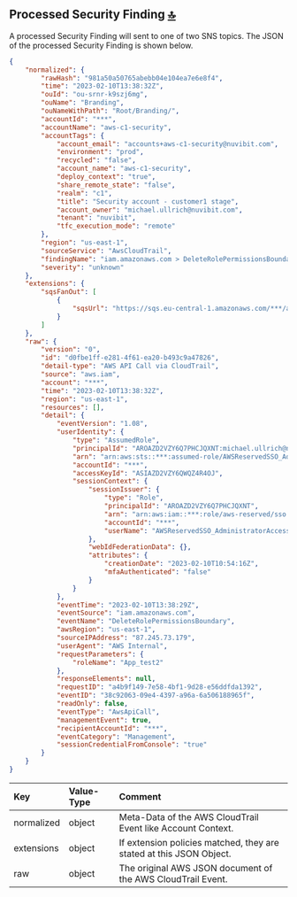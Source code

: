 ## Processed Security Finding <a id="processed_security_finding"></a> [🔝](#top)

A processed Security Finding will sent to one of two SNS topics.
The JSON of the processed Security Finding is shown below.

```json {linenos=table,hl_lines=[],linenostart=50}
{
    "normalized": {
        "rawHash": "981a50a50765abebb04e104ea7e6e8f4",
        "time": "2023-02-10T13:38:32Z",
        "ouId": "ou-srnr-k9szj6mg",
        "ouName": "Branding",
        "ouNameWithPath": "Root/Branding/",
        "accountId": "***",
        "accountName": "aws-c1-security",
        "accountTags": {
            "account_email": "accounts+aws-c1-security@nuvibit.com",
            "environment": "prod",
            "recycled": "false",
            "account_name": "aws-c1-security",
            "deploy_context": "true",
            "share_remote_state": "false",
            "realm": "c1",
            "title": "Security account - customer1 stage",
            "account_owner": "michael.ullrich@nuvibit.com",
            "tenant": "nuvibit",
            "tfc_execution_mode": "remote"
        },
        "region": "us-east-1",
        "sourceService": "AwsCloudTrail",
        "findingName": "iam.amazonaws.com > DeleteRolePermissionsBoundary",
        "severity": "unknown"
    },
    "extensions": {
        "sqsFanOut": [
            {
                "sqsUrl": "https://sqs.eu-central-1.amazonaws.com/***/ar-attach-permission-boundary-policy-trigger"
            }
        ]
    },
    "raw": {
        "version": "0",
        "id": "d0fbe1ff-e281-4f61-ea20-b493c9a47826",
        "detail-type": "AWS API Call via CloudTrail",
        "source": "aws.iam",
        "account": "***",
        "time": "2023-02-10T13:38:32Z",
        "region": "us-east-1",
        "resources": [],
        "detail": {
            "eventVersion": "1.08",
            "userIdentity": {
                "type": "AssumedRole",
                "principalId": "AROAZD2VZY6Q7PHCJQXNT:michael.ullrich@nuvibit.com",
                "arn": "arn:aws:sts::***:assumed-role/AWSReservedSSO_AdministratorAccess_33d40419b45cd0b4/michael.ullrich@nuvibit.com",
                "accountId": "***",
                "accessKeyId": "ASIAZD2VZY6QWQZ4R4OJ",
                "sessionContext": {
                    "sessionIssuer": {
                        "type": "Role",
                        "principalId": "AROAZD2VZY6Q7PHCJQXNT",
                        "arn": "arn:aws:iam::***:role/aws-reserved/sso.amazonaws.com/eu-central-1/AWSReservedSSO_AdministratorAccess_33d40419b45cd0b4",
                        "accountId": "***",
                        "userName": "AWSReservedSSO_AdministratorAccess_33d40419b45cd0b4"
                    },
                    "webIdFederationData": {},
                    "attributes": {
                        "creationDate": "2023-02-10T10:54:16Z",
                        "mfaAuthenticated": "false"
                    }
                }
            },
            "eventTime": "2023-02-10T13:38:29Z",
            "eventSource": "iam.amazonaws.com",
            "eventName": "DeleteRolePermissionsBoundary",
            "awsRegion": "us-east-1",
            "sourceIPAddress": "87.245.73.179",
            "userAgent": "AWS Internal",
            "requestParameters": {
                "roleName": "App_test2"
            },
            "responseElements": null,
            "requestID": "a4b9f149-7e58-4bf1-9d28-e56ddfda1392",
            "eventID": "38c92063-09e4-4397-a96a-6a506188965f",
            "readOnly": false,
            "eventType": "AwsApiCall",
            "managementEvent": true,
            "recipientAccountId": "***",
            "eventCategory": "Management",
            "sessionCredentialFromConsole": "true"
        }
    }
}
```

| Key         | Value-Type | Comment |
| :---        | :---  | :---  |
| normalized  | object | Meta-Data of the AWS CloudTrail Event like Account Context. |
| extensions  | object | If extension policies matched, they are stated at this JSON Object. |
| raw         | object | The original AWS JSON document of the AWS CloudTrail Event. |

<!-- MARKDOWN LINKS & IMAGES -->
[nuvibit-shield]: https://img.shields.io/badge/maintained%20by-nuvibit.com-%235849a6.svg?style=flat&color=1c83ba
[nuvibit-url]: https://nuvibit.com
[nuvibit-copyright-shield]: https://img.shields.io/badge/copyright%20by-nuvibit.com-%235849a6.svg?style=flat&color=1c83ba
